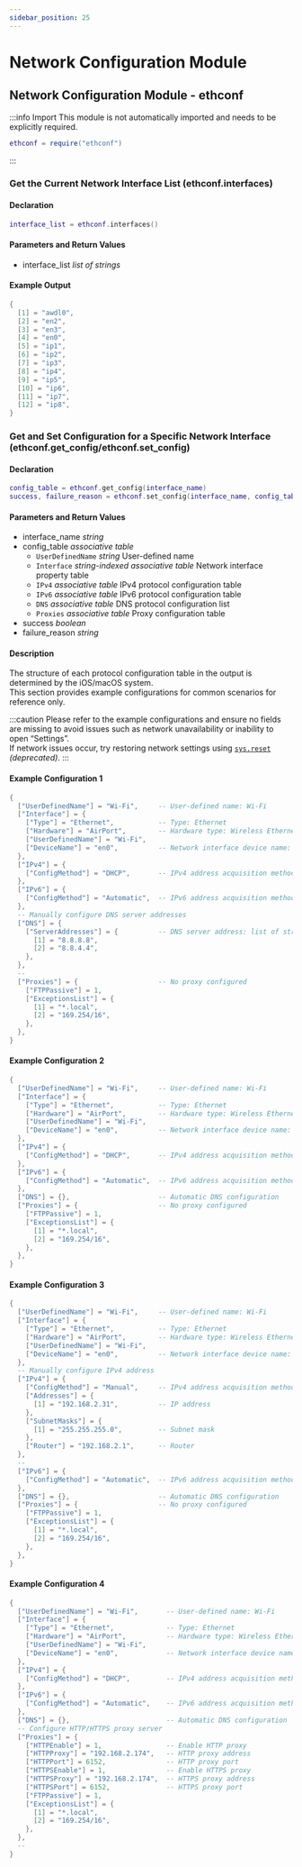 ```yaml
---
sidebar_position: 25
---
```


# Network Configuration Module

## Network Configuration Module - ethconf

:::info Import
This module is not automatically imported and needs to be explicitly required.

```lua
ethconf = require("ethconf")
```

:::

### Get the Current Network Interface List \(**ethconf\.interfaces**\)

#### Declaration

```lua
interface_list = ethconf.interfaces()
```

#### Parameters and Return Values

- interface_list *list of strings*

#### Example Output

```lua title="ethconf.interfaces"
{
  [1] = "awdl0",
  [2] = "en2",
  [3] = "en3",
  [4] = "en0",
  [5] = "ip1",
  [6] = "ip2",
  [7] = "ip3",
  [8] = "ip4",
  [9] = "ip5",
  [10] = "ip6",
  [11] = "ip7",
  [12] = "ip8",
}
```

### Get and Set Configuration for a Specific Network Interface \(**ethconf\.get\_config/ethconf\.set\_config**\)

#### Declaration

```lua
config_table = ethconf.get_config(interface_name)
success, failure_reason = ethconf.set_config(interface_name, config_table)
```

#### Parameters and Return Values

- interface_name *string*
- config_table *associative table*
  - `UserDefinedName` *string* User-defined name
  - `Interface` *string-indexed associative table* Network interface property table
  - `IPv4` *associative table* IPv4 protocol configuration table
  - `IPv6` *associative table* IPv6 protocol configuration table
  - `DNS` *associative table* DNS protocol configuration list
  - `Proxies` *associative table* Proxy configuration table
- success *boolean*
- failure_reason *string*

#### Description

The structure of each protocol configuration table in the output is determined by the iOS/macOS system.  
This section provides example configurations for common scenarios for reference only.

:::caution
Please refer to the example configurations and ensure no fields are missing to avoid issues such as network unavailability or inability to open “Settings”.  
If network issues occur, try restoring network settings using [`sys.reset`](./sys.md#reset-sysreset) *(deprecated)*.
:::

#### Example Configuration 1

```lua title="DHCP Automatic Address Acquisition, Manual DNS Configuration, No Proxy"
{
  ["UserDefinedName"] = "Wi-Fi",     -- User-defined name: Wi-Fi
  ["Interface"] = {
    ["Type"] = "Ethernet",           -- Type: Ethernet
    ["Hardware"] = "AirPort",        -- Hardware type: Wireless Ethernet
    ["UserDefinedName"] = "Wi-Fi",
    ["DeviceName"] = "en0",          -- Network interface device name: en0
  },
  ["IPv4"] = {
    ["ConfigMethod"] = "DHCP",       -- IPv4 address acquisition method: Automatic (DHCP)
  },
  ["IPv6"] = {
    ["ConfigMethod"] = "Automatic",  -- IPv6 address acquisition method: Automatic
  },
  -- Manually configure DNS server addresses
  ["DNS"] = {
    ["ServerAddresses"] = {          -- DNS server address: list of strings
      [1] = "8.8.8.8",
      [2] = "8.8.4.4",
    },
  },
  --
  ["Proxies"] = {                    -- No proxy configured
    ["FTPPassive"] = 1,
    ["ExceptionsList"] = {
      [1] = "*.local",
      [2] = "169.254/16",
    },
  },
}
```

#### Example Configuration 2

```lua title="DHCP Automatic Address Acquisition, Automatic DNS Configuration, No Proxy"
{
  ["UserDefinedName"] = "Wi-Fi",     -- User-defined name: Wi-Fi
  ["Interface"] = {
    ["Type"] = "Ethernet",           -- Type: Ethernet
    ["Hardware"] = "AirPort",        -- Hardware type: Wireless Ethernet
    ["UserDefinedName"] = "Wi-Fi",
    ["DeviceName"] = "en0",          -- Network interface device name: en0
  },
  ["IPv4"] = {
    ["ConfigMethod"] = "DHCP",       -- IPv4 address acquisition method: Automatic (DHCP)
  },
  ["IPv6"] = {
    ["ConfigMethod"] = "Automatic",  -- IPv6 address acquisition method: Automatic
  },
  ["DNS"] = {},                      -- Automatic DNS configuration
  ["Proxies"] = {                    -- No proxy configured
    ["FTPPassive"] = 1,
    ["ExceptionsList"] = {
      [1] = "*.local",
      [2] = "169.254/16",
    },
  },
}
```

#### Example Configuration 3

```lua title="Manual Address Configuration, Automatic DNS Configuration, No Proxy"
{
  ["UserDefinedName"] = "Wi-Fi",     -- User-defined name: Wi-Fi
  ["Interface"] = {
    ["Type"] = "Ethernet",           -- Type: Ethernet
    ["Hardware"] = "AirPort",        -- Hardware type: Wireless Ethernet
    ["UserDefinedName"] = "Wi-Fi",
    ["DeviceName"] = "en0",          -- Network interface device name: en0
  },
  -- Manually configure IPv4 address
  ["IPv4"] = {
    ["ConfigMethod"] = "Manual",     -- IPv4 address acquisition method: Manual
    ["Addresses"] = {
      [1] = "192.168.2.31",          -- IP address
    },
    ["SubnetMasks"] = {
      [1] = "255.255.255.0",         -- Subnet mask
    },
    ["Router"] = "192.168.2.1",      -- Router
  },
  --
  ["IPv6"] = {
    ["ConfigMethod"] = "Automatic",  -- IPv6 address acquisition method: Automatic
  },
  ["DNS"] = {},                      -- Automatic DNS configuration
  ["Proxies"] = {                    -- No proxy configured
    ["FTPPassive"] = 1,
    ["ExceptionsList"] = {
      [1] = "*.local",
      [2] = "169.254/16",
    },
  },
}
```

#### Example Configuration 4

```lua title="DHCP Automatic Address Acquisition, Automatic DNS Configuration, Manual Proxy Configuration"
{
  ["UserDefinedName"] = "Wi-Fi",       -- User-defined name: Wi-Fi
  ["Interface"] = {
    ["Type"] = "Ethernet",             -- Type: Ethernet
    ["Hardware"] = "AirPort",          -- Hardware type: Wireless Ethernet
    ["UserDefinedName"] = "Wi-Fi",
    ["DeviceName"] = "en0",            -- Network interface device name: en0
  },
  ["IPv4"] = {
    ["ConfigMethod"] = "DHCP",         -- IPv4 address acquisition method: Automatic (DHCP)
  },
  ["IPv6"] = {
    ["ConfigMethod"] = "Automatic",    -- IPv6 address acquisition method: Automatic
  },
  ["DNS"] = {},                        -- Automatic DNS configuration
  -- Configure HTTP/HTTPS proxy server
  ["Proxies"] = {
    ["HTTPEnable"] = 1,                -- Enable HTTP proxy
    ["HTTPProxy"] = "192.168.2.174",   -- HTTP proxy address
    ["HTTPPort"] = 6152,               -- HTTP proxy port
    ["HTTPSEnable"] = 1,               -- Enable HTTPS proxy
    ["HTTPSProxy"] = "192.168.2.174",  -- HTTPS proxy address
    ["HTTPSPort"] = 6152,              -- HTTPS proxy port
    ["FTPPassive"] = 1,
    ["ExceptionsList"] = {
      [1] = "*.local",
      [2] = "169.254/16",
    },
  },
  --
}
```
